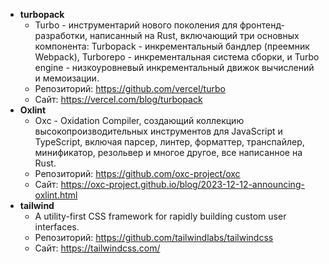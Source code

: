 
- **turbopack**
  - Turbo - инструментарий нового поколения для фронтенд-разработки, написанный на Rust, включающий три основных компонента: Turbopack - инкрементальный бандлер (преемник Webpack), Turborepo - инкрементальная система сборки, и Turbo engine - низкоуровневый инкрементальный движок вычислений и мемоизации.
  - Репозиторий: https://github.com/vercel/turbo
  - Сайт: https://vercel.com/blog/turbopack
- **Oxlint**
  - Oxc - Oxidation Compiler, создающий коллекцию высокопроизводительных инструментов для JavaScript и TypeScript, включая парсер, линтер, форматтер, транспайлер, минификатор, резольвер и многое другое, все написанное на Rust.
  - Репозиторий: https://github.com/oxc-project/oxc
  - Сайт: https://oxc-project.github.io/blog/2023-12-12-announcing-oxlint.html
- **tailwind**
  - A utility-first CSS framework for rapidly building custom user interfaces.
  - Репозиторий: https://github.com/tailwindlabs/tailwindcss
  - Сайт: https://tailwindcss.com/
